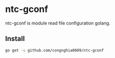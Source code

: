 # ntc-gconf
ntc-gconf is module read file configuration golang.  

## Install
```bash
go get -u github.com/congnghia0609/ntc-gconf
```
